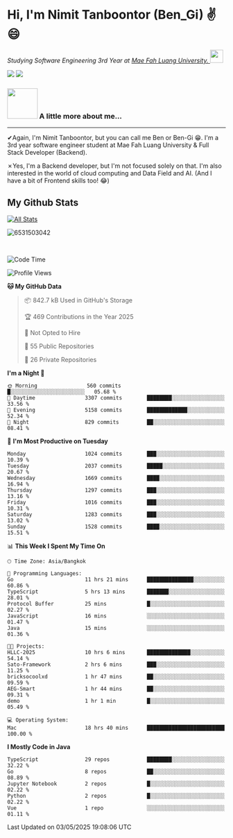 # Hi, I'm Nimit Tanboontor (Ben_Gi) ✌😄
<p><em>Studying Software Engineering 3rd Year at <a href="https://en.mfu.ac.th/home.html"> Mae Fah Luang University.
</a><img src="https://media.giphy.com/media/WUlplcMpOCEmTGBtBW/giphy.gif" width="30"> </em></p>


[![](https://img.shields.io/badge/linkedin-%230077B5.svg?style=for-the-badge&logo=linkedin)]([https://www.linkedin.com/in/thanaphoom-babparn/](https://www.linkedin.com/in/nimit-tanbooutor-798139246/))
[![](https://img.shields.io/badge/Medium-12100E?style=for-the-badge&logo=medium&logoColor=white)](https://medium.com/@nimittanbooutor)

### <img src="https://media.giphy.com/media/VgCDAzcKvsR6OM0uWg/giphy.gif" width="70"> A little more about me...  

<hr> <!-- Horizontal line -->

&#10004;Again, I'm Nimit Tanboontor, but you can call me Ben or Ben-Gi 😁. I'm a 3rd year software engineer student at Mae Fah Luang University & Full Stack Developer (Backend).

&#10007;Yes, I'm a Backend developer, but I'm not focused solely on that. I'm also interested in the world of cloud computing and Data Field and AI. (And I have a bit of Frontend skills too! 😂)


## My Github Stats

[![All Stats](https://github-readme-stats.vercel.app/api?username=6531503042&show_icons=true&theme=algolia)](https://github.com/6531503042)

<p><img align="center" src="https://github-readme-streak-stats.herokuapp.com/?user=6531503042&" alt="6531503042" /></p>

<br />


<!--START_SECTION:waka-->
![Code Time](http://img.shields.io/badge/Code%20Time-523%20hrs%2022%20mins-blue)

![Profile Views](http://img.shields.io/badge/Profile%20Views-0-blue)

**🐱 My GitHub Data** 

> 📦 842.7 kB Used in GitHub's Storage 
 > 
> 🏆 469 Contributions in the Year 2025
 > 
> 🚫 Not Opted to Hire
 > 
> 📜 55 Public Repositories 
 > 
> 🔑 26 Private Repositories 
 > 
**I'm a Night 🦉** 

```text
🌞 Morning                560 commits         █░░░░░░░░░░░░░░░░░░░░░░░░   05.68 % 
🌆 Daytime                3307 commits        ████████░░░░░░░░░░░░░░░░░   33.56 % 
🌃 Evening                5158 commits        █████████████░░░░░░░░░░░░   52.34 % 
🌙 Night                  829 commits         ██░░░░░░░░░░░░░░░░░░░░░░░   08.41 % 
```
📅 **I'm Most Productive on Tuesday** 

```text
Monday                   1024 commits        ███░░░░░░░░░░░░░░░░░░░░░░   10.39 % 
Tuesday                  2037 commits        █████░░░░░░░░░░░░░░░░░░░░   20.67 % 
Wednesday                1669 commits        ████░░░░░░░░░░░░░░░░░░░░░   16.94 % 
Thursday                 1297 commits        ███░░░░░░░░░░░░░░░░░░░░░░   13.16 % 
Friday                   1016 commits        ███░░░░░░░░░░░░░░░░░░░░░░   10.31 % 
Saturday                 1283 commits        ███░░░░░░░░░░░░░░░░░░░░░░   13.02 % 
Sunday                   1528 commits        ████░░░░░░░░░░░░░░░░░░░░░   15.51 % 
```


📊 **This Week I Spent My Time On** 

```text
🕑︎ Time Zone: Asia/Bangkok

💬 Programming Languages: 
Go                       11 hrs 21 mins      ███████████████░░░░░░░░░░   60.86 % 
TypeScript               5 hrs 13 mins       ███████░░░░░░░░░░░░░░░░░░   28.01 % 
Protocol Buffer          25 mins             █░░░░░░░░░░░░░░░░░░░░░░░░   02.27 % 
JavaScript               16 mins             ░░░░░░░░░░░░░░░░░░░░░░░░░   01.47 % 
Java                     15 mins             ░░░░░░░░░░░░░░░░░░░░░░░░░   01.36 % 

🐱‍💻 Projects: 
HLLC-2025                10 hrs 6 mins       ██████████████░░░░░░░░░░░   54.14 % 
Sato-Framework           2 hrs 6 mins        ███░░░░░░░░░░░░░░░░░░░░░░   11.25 % 
bricksocoolxd            1 hr 47 mins        ██░░░░░░░░░░░░░░░░░░░░░░░   09.59 % 
AEG-Smart                1 hr 44 mins        ██░░░░░░░░░░░░░░░░░░░░░░░   09.31 % 
demo                     1 hr 1 min          █░░░░░░░░░░░░░░░░░░░░░░░░   05.49 % 

💻 Operating System: 
Mac                      18 hrs 40 mins      █████████████████████████   100.00 % 
```

**I Mostly Code in Java** 

```text
TypeScript               29 repos            ████████░░░░░░░░░░░░░░░░░   32.22 % 
Go                       8 repos             ██░░░░░░░░░░░░░░░░░░░░░░░   08.89 % 
Jupyter Notebook         2 repos             █░░░░░░░░░░░░░░░░░░░░░░░░   02.22 % 
Python                   2 repos             █░░░░░░░░░░░░░░░░░░░░░░░░   02.22 % 
Vue                      1 repo              ░░░░░░░░░░░░░░░░░░░░░░░░░   01.11 % 
```




 Last Updated on 03/05/2025 19:08:06 UTC
<!--END_SECTION:waka-->
